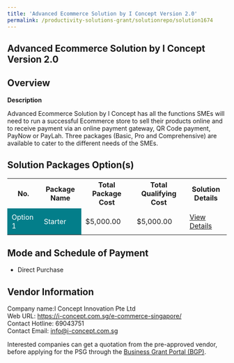 ```yaml
---
title: 'Advanced Ecommerce Solution by I Concept Version 2.0'
permalink: /productivity-solutions-grant/solutionrepo/solution1674
---
```


## Advanced Ecommerce Solution by I Concept Version 2.0

## Overview

**Description**

Advanced Ecommerce Solution by I Concept has all the functions SMEs will need to run a successful Ecommerce store to sell their products online and to receive payment via an online payment gateway, QR Code payment, PayNow or PayLah. Three packages (Basic, Pro and Comprehensive) are available to cater to the different needs of the SMEs.

## Solution Packages Option(s)

<table>
<tr>
<th><b>No.</b></th>
<th><b>Package Name</b></th>
<th><b>Total Package Cost</b></th>
<th><b>Total Qualifying Cost</b></th>
<th><b>Solution Details</b></th>
</tr>
<tr>
<td style='padding: 10px; background-color: #037E8A; color: #FFFFFF;'>Option 1</td>
<td style='padding: 10px; background-color: #037E8A; color: #FFFFFF;'>Starter</td>
<td style='padding: 10px;'>$5,000.00</td>
<td style='padding: 10px;'>$5,000.00</td>
<td style='padding: 10px;'><a href='/images/psg/I_Concept_Innovation_Advanced_Ecommerce_Solution_Ver2_Desensitised_Annex3_Part1.pdf ' target='_blank'>View Details</a></td>
</tr>
</table>

## Mode and Schedule of Payment

 - Direct Purchase

## Vendor Information

 Company name:I Concept Innovation Pte Ltd<br>Web URL: https://i-concept.com.sg/e-commerce-singapore/ <br>Contact Hotline: 69043751 <br>Contact Email: info@i-concept.com.sg 

Interested companies can get a quotation from the pre-approved vendor, before applying for the PSG through the <a href='https://www.businessgrants.gov.sg/' target='_blank' rel='noopener'>Business Grant Portal (BGP)</a>.

<script src="/jquery/resize-tables.js"></script>
